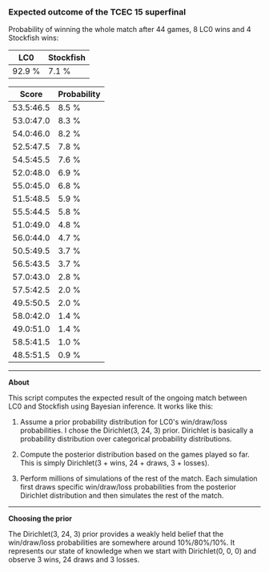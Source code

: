 ### Expected outcome of the TCEC 15 superfinal

Probability of winning the whole match after 44 games, 8 LC0 wins and 4 Stockfish wins:

|LC0|Stockfish|
|---|---|
| 92.9 % | 7.1 % |

| Score | Probability |
|-|-|
| 53.5:46.5 | 8.5 % |
| 53.0:47.0 | 8.3 % |
| 54.0:46.0 | 8.2 % |
| 52.5:47.5 | 7.8 % |
| 54.5:45.5 | 7.6 % |
| 52.0:48.0 | 6.9 % |
| 55.0:45.0 | 6.8 % |
| 51.5:48.5 | 5.9 % |
| 55.5:44.5 | 5.8 % |
| 51.0:49.0 | 4.8 % |
| 56.0:44.0 | 4.7 % |
| 50.5:49.5 | 3.7 % |
| 56.5:43.5 | 3.7 % |
| 57.0:43.0 | 2.8 % |
| 57.5:42.5 | 2.0 % |
| 49.5:50.5 | 2.0 % |
| 58.0:42.0 | 1.4 % |
| 49.0:51.0 | 1.4 % |
| 58.5:41.5 | 1.0 % |
| 48.5:51.5 | 0.9 % |

---

**About**

This script computes the expected result of the ongoing match between LC0 and Stockfish using Bayesian inference. It works like this:

1. Assume a prior probability distribution for LC0's win/draw/loss probabilities. I chose the Dirichlet(3, 24, 3) prior. Dirichlet is basically a probability distribution over categorical probability distributions.

2. Compute the posterior distribution based on the games played so far. This is simply Dirichlet(3 + wins, 24 + draws, 3 + losses).

3. Perform millions of simulations of the rest of the match. Each simulation first draws specific win/draw/loss probabilities from the posterior Dirichlet distribution and then simulates the rest of the match.

---

**Choosing the prior**

The Dirichlet(3, 24, 3) prior provides a weakly held belief that the win/draw/loss probabilities are somewhere around 10%/80%/10%. It represents our state of knowledge when we start with Dirichlet(0, 0, 0) and observe 3 wins, 24 draws and 3 losses.

